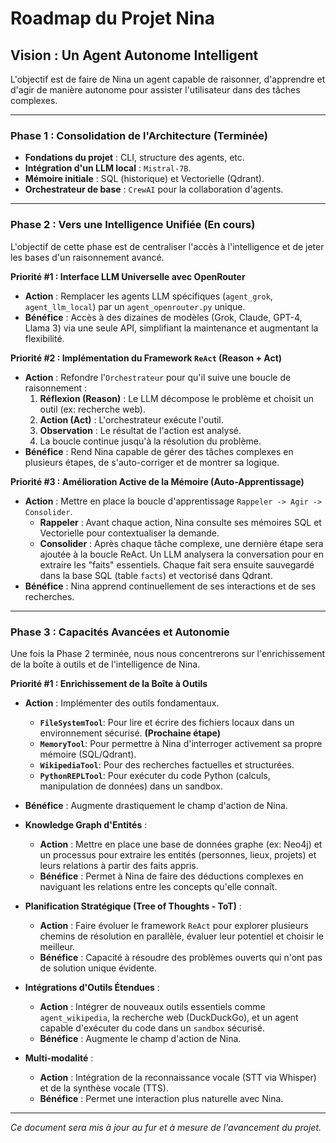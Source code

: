 # Roadmap du Projet Nina

## Vision : Un Agent Autonome Intelligent

L'objectif est de faire de Nina un agent capable de raisonner, d'apprendre et d'agir de manière autonome pour assister l'utilisateur dans des tâches complexes.

---

### Phase 1 : Consolidation de l'Architecture (Terminée)
- **Fondations du projet** : CLI, structure des agents, etc.
- **Intégration d'un LLM local** : `Mistral-7B`.
- **Mémoire initiale** : SQL (historique) et Vectorielle (Qdrant).
- **Orchestrateur de base** : `CrewAI` pour la collaboration d'agents.

---

### Phase 2 : Vers une Intelligence Unifiée (En cours)

L'objectif de cette phase est de centraliser l'accès à l'intelligence et de jeter les bases d'un raisonnement avancé.

**Priorité #1 : Interface LLM Universelle avec OpenRouter**
- **Action** : Remplacer les agents LLM spécifiques (`agent_grok`, `agent_llm_local`) par un `agent_openrouter.py` unique.
- **Bénéfice** : Accès à des dizaines de modèles (Grok, Claude, GPT-4, Llama 3) via une seule API, simplifiant la maintenance et augmentant la flexibilité.

**Priorité #2 : Implémentation du Framework `ReAct` (Reason + Act)**
- **Action** : Refondre l'`Orchestrateur` pour qu'il suive une boucle de raisonnement :
    1.  **Réflexion (Reason)** : Le LLM décompose le problème et choisit un outil (ex: recherche web).
    2.  **Action (Act)** : L'orchestrateur exécute l'outil.
    3.  **Observation** : Le résultat de l'action est analysé.
    4.  La boucle continue jusqu'à la résolution du problème.
- **Bénéfice** : Rend Nina capable de gérer des tâches complexes en plusieurs étapes, de s'auto-corriger et de montrer sa logique.

**Priorité #3 : Amélioration Active de la Mémoire (Auto-Apprentissage)**
- **Action** : Mettre en place la boucle d'apprentissage `Rappeler -> Agir -> Consolider`.
    - **Rappeler** : Avant chaque action, Nina consulte ses mémoires SQL et Vectorielle pour contextualiser la demande.
    - **Consolider** : Après chaque tâche complexe, une dernière étape sera ajoutée à la boucle ReAct. Un LLM analysera la conversation pour en extraire les "faits" essentiels. Chaque fait sera ensuite sauvegardé dans la base SQL (table `facts`) et vectorisé dans Qdrant.
- **Bénéfice** : Nina apprend continuellement de ses interactions et de ses recherches.

---

### Phase 3 : Capacités Avancées et Autonomie

Une fois la Phase 2 terminée, nous nous concentrerons sur l'enrichissement de la boîte à outils et de l'intelligence de Nina.

**Priorité #1 : Enrichissement de la Boîte à Outils**
- **Action** : Implémenter des outils fondamentaux.
    - **`FileSystemTool`**: Pour lire et écrire des fichiers locaux dans un environnement sécurisé. **(Prochaine étape)**
    - **`MemoryTool`**: Pour permettre à Nina d'interroger activement sa propre mémoire (SQL/Qdrant).
    - **`WikipediaTool`**: Pour des recherches factuelles et structurées.
    - **`PythonREPLTool`**: Pour exécuter du code Python (calculs, manipulation de données) dans un sandbox.
- **Bénéfice** : Augmente drastiquement le champ d'action de Nina.

- **Knowledge Graph d'Entités** :
    - **Action** : Mettre en place une base de données graphe (ex: Neo4j) et un processus pour extraire les entités (personnes, lieux, projets) et leurs relations à partir des faits appris.
    - **Bénéfice** : Permet à Nina de faire des déductions complexes en naviguant les relations entre les concepts qu'elle connaît.

- **Planification Stratégique (Tree of Thoughts - ToT)** :
    - **Action** : Faire évoluer le framework `ReAct` pour explorer plusieurs chemins de résolution en parallèle, évaluer leur potentiel et choisir le meilleur.
    - **Bénéfice** : Capacité à résoudre des problèmes ouverts qui n'ont pas de solution unique évidente.

- **Intégrations d'Outils Étendues** :
    - **Action** : Intégrer de nouveaux outils essentiels comme `agent_wikipedia`, la recherche web (DuckDuckGo), et un agent capable d'exécuter du code dans un `sandbox` sécurisé.
    - **Bénéfice** : Augmente le champ d'action de Nina.

- **Multi-modalité** :
    - **Action** : Intégration de la reconnaissance vocale (STT via Whisper) et de la synthèse vocale (TTS).
    - **Bénéfice** : Permet une interaction plus naturelle avec Nina.

---
*Ce document sera mis à jour au fur et à mesure de l'avancement du projet.* 